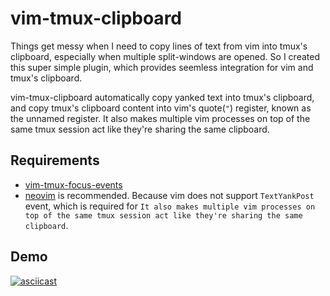 
# vim-tmux-clipboard

Things get messy when I need to copy lines of text from vim into tmux's
clipboard, especially when multiple split-windows are opened. So I created this
super simple plugin, which provides seemless integration for vim and tmux's
clipboard.


vim-tmux-clipboard automatically copy yanked text into tmux's clipboard, and
copy tmux's clipboard content into vim's quote(`"`) register, known as the unnamed
register. It also makes multiple vim processes on top of the same tmux session
act like they're sharing the same clipboard.


## Requirements

- [vim-tmux-focus-events](https://github.com/tmux-plugins/vim-tmux-focus-events)
- [neovim](https://github.com/neovim/neovim) is recommended. Because vim does
    not support `TextYankPost` event, which is required for `It also makes
    multiple vim processes on top of the same tmux session act like they're
    sharing the same clipboard`.


## Demo

[![asciicast](https://asciinema.org/a/7qzb7c12ykv3kcleo4jgrl2jy.png)](https://asciinema.org/a/7qzb7c12ykv3kcleo4jgrl2jy)



